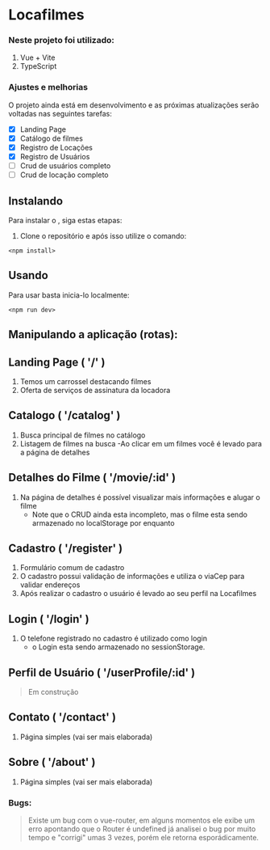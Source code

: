 # Locafilmes

### Neste projeto foi utilizado:

1. Vue + Vite
2. TypeScript

### Ajustes e melhorias

O projeto ainda está em desenvolvimento e as próximas atualizações serão voltadas nas seguintes tarefas:

- [x] Landing Page
- [x] Catálogo de filmes
- [x] Registro de Locações
- [x] Registro de Usuários
- [ ] Crud de usuários completo  
- [ ] Crud de locação completo

## Instalando

Para instalar o <Locafilmes>, siga estas etapas:

1. Clone o repositório e após isso utilize o comando:

```
<npm install>
```

##  Usando

Para usar <nLocafilmes> basta inicia-lo localmente:

```
<npm run dev>
```
## Manipulando a aplicação (rotas):

## Landing Page ( '/' )
1. Temos um carrossel destacando filmes
2. Oferta de serviços de assinatura da locadora

## Catalogo ( '/catalog' )
1. Busca principal de filmes no catálogo
2. Listagem de filmes na busca
   -Ao clicar em um filmes você é levado para a página de detalhes

## Detalhes do Filme ( '/movie/:id' )
1. Na página de detalhes é possível visualizar mais informações e alugar o filme
   - Note que o CRUD ainda esta incompleto, mas o filme esta sendo armazenado no localStorage por enquanto

## Cadastro ( '/register' )
1. Formulário comum de cadastro
2. O cadastro possui validação de informações e utiliza o viaCep para validar endereços
3. Após realizar o cadastro o usuário é levado ao seu perfil na Locafilmes

## Login ( '/login' )
1. O telefone registrado no cadastro é utilizado como login
   - o Login esta sendo armazenado no sessionStorage.

## Perfil de Usuário ( '/userProfile/:id' )
> Em construção

## Contato ( '/contact' )
1. Página simples (vai ser mais elaborada)

## Sobre ( '/about' )
1. Página simples (vai ser mais elaborada)



### Bugs:
> Existe um bug com o vue-router, em alguns momentos ele exibe um erro apontando que o Router é undefined
já analisei o bug por muito tempo e "corrigi" umas 3 vezes, porém ele retorna esporádicamente.
